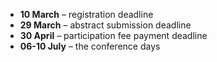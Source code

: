 - **10 March** – registration deadline
- **29 March** – abstract submission deadline
- **30 April** – participation fee payment deadline
- **06-10 July** – the conference days
